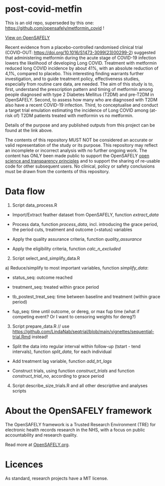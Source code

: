 # post-covid-metfin

This is an old repo, superseded by this one: https://github.com/opensafely/metformin_covid !

[View on OpenSAFELY](https://jobs.opensafely.org/repo/https%253A%252F%252Fgithub.com%252Fopensafely%252Fpost-covid-metfin)

Recent evidence from a placebo-controlled randomised clinical trial (COVID-OUT: https://doi.org/10.1016/S1473-3099(23)00299-2) suggested that administering metformin during the acute stage of COVID-19 infection lowers the likelihood of developing Long COVID. Treatment with metformin reduced long COVID incidence by about 41%, with an absolute reduction of 4,1%, compared to placebo. This interesting finding warrants further investigation, and to guide treatment policy, effectiveness studies, especially from routine care data, are needed. 
The aim of this study is to, first, understand the prescription pattern and timing of metformin among people diagnosed with type 2 Diabetes Mellitus (T2DM) and pre-T2DM in OpenSAFELY. Second, to assess how many who are diagnosed with T2DM also have a recent COVID-19 infection. Third, to conceptualise and conduct a target trial emulation estimating the incidence of Long COVID among (at-risk of) T2DM patients treated with metformin vs no metformin.

Details of the purpose and any published outputs from this project can be found at the link above.

The contents of this repository MUST NOT be considered an accurate or valid representation of the study or its purpose. 
This repository may reflect an incomplete or incorrect analysis with no further ongoing work.
The content has ONLY been made public to support the OpenSAFELY [open science and transparency principles](https://www.opensafely.org/about/#contributing-to-best-practice-around-open-science) and to support the sharing of re-usable code for other subsequent users.
No clinical, policy or safety conclusions must be drawn from the contents of this repository.

# Data flow
1. Script data_process.R

* Import/Extract feather dataset from OpenSAFELY, function *extract_data*

* Process data, function *process_data*, incl. introducing the grace period, the period cuts, treatment and outcome (=status) variables

* Apply the quality assurance criteria, function *quality_assurance*

* Apply the eligibility criteria, function *calc_n_excluded*


2. Script select_and_simplify_data.R

a) Reduce/simplify to most important variables, function *simplify_data*:

* status_seq: outcome reached 

* treatment_seq: treated within grace period

* tb_postest_treat_seq: time between baseline and treatment (within grace period)

* fup_seq: time until outcome, or dereg, or max fup time (what if competing event? Or I want to censoring weights for dereg?)


3. Script prepare_data.R // use https://github.com/LindaNab/seqtrial/blob/main/vignettes/sequential-trial.Rmd instead!

* Split the data into regular interval within follow-up (tstart - tend intervals), function *split_data*, for each individual

* Add treatment lag variable, function *add_trt_lags*

* Construct trials, using function *construct_trials* and function *construct_trial_no*, according to grace period


4. Script describe_size_trials.R and all other descriptive and analyses scripts



# About the OpenSAFELY framework

The OpenSAFELY framework is a Trusted Research Environment (TRE) for electronic
health records research in the NHS, with a focus on public accountability and
research quality.

Read more at [OpenSAFELY.org](https://opensafely.org).

# Licences
As standard, research projects have a MIT license. 
